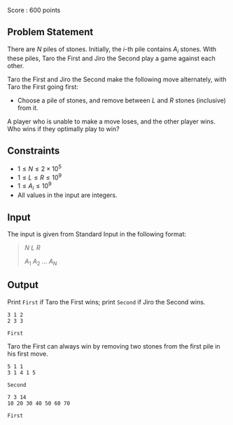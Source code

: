 Score : $600$ points

## Problem Statement

There are $N$ piles of stones.  Initially, the $i$-th pile contains $A_i$ stones.  With these piles, Taro the First and Jiro the Second play a game against each other.

Taro the First and Jiro the Second make the following move alternately, with Taro the First going first:

- Choose a pile of stones, and remove between $L$ and $R$ stones (inclusive) from it.

A player who is unable to make a move loses, and the other player wins.  Who wins if they optimally play to win?

## Constraints

- $1\leq N \leq 2\times 10^5$
- $1\leq L \leq R \leq 10^9$
- $1\leq A_i \leq 10^9$
- All values in the input are integers.

## Input

The input is given from Standard Input in the following format:

> $N$ $L$ $R$ 
> 
> $A_1$ $A_2$ $\ldots$ $A_N$

## Output

Print `First` if Taro the First wins; print `Second` if Jiro the Second wins.

```input1
3 1 2
2 3 3
```

```output1
First
```

Taro the First can always win by removing two stones from the first pile in his first move.

```input2
5 1 1
3 1 4 1 5
```

```output2
Second
```

```input3
7 3 14
10 20 30 40 50 60 70
```

```output3
First
```